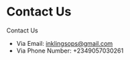 # Contact Us

Contact Us
- Via Email: [inklingsops@gmail.com](mailto:inklingsops@gmail.com) 
- Via Phone Number: +2349057030261